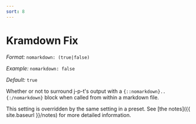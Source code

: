 ```yaml
---
sort: 8
---
```


# Kramdown Fix

*Format:* `nomarkdown: (true|false)`

*Example:* `nomarkdown: false`

*Default:* `true`

Whether or not to surround j-p-t's output with a `{::nomarkdown}..{:/nomarkdown}` block when called
from within a markdown file. 

This setting is overridden by the same setting in a preset. See [the notes]({{ site.baseurl }}/notes)
for more detailed information. 
